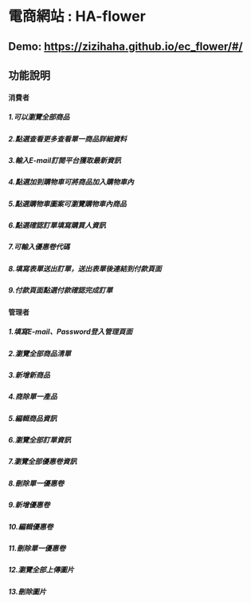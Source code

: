 # 電商網站 : HA-flower

## Demo: https://zizihaha.github.io/ec_flower/#/


## 功能說明

#### 消費者
##### 1.可以瀏覽全部商品
##### 2.點選查看更多查看單一商品詳細資料
##### 3.輸入E-mail訂閱平台獲取最新資訊
##### 4.點選加到購物車可將商品加入購物車內
##### 5.點選購物車圖案可瀏覽購物車內商品
##### 6.點選確認訂單填寫購買人資訊
##### 7.可輸入優惠卷代碼
##### 8.填寫表單送出訂單，送出表單後連結到付款頁面
##### 9.付款頁面點選付款確認完成訂單

#### 管理者
##### 1.填寫E-mail、Password登入管理頁面
##### 2.瀏覽全部商品清單
##### 3.新增新商品
##### 4.商除單一產品
##### 5.編輯商品資訊
##### 6.瀏覽全部訂單資訊
##### 7.瀏覽全部優惠卷資訊
##### 8.刪除單一優惠卷
##### 9.新增優惠卷
##### 10.編輯優惠卷
##### 11.刪除單一優惠卷
##### 12.瀏覽全部上傳圖片
##### 13.刪除圖片
